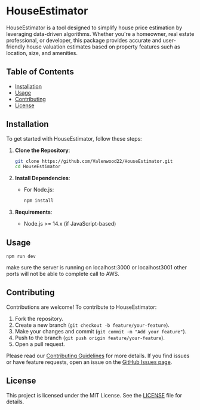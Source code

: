 # HouseEstimator

HouseEstimator is a tool designed to simplify house price estimation by leveraging data-driven algorithms. Whether you're a homeowner, real estate professional, or developer, this package provides accurate and user-friendly house valuation estimates based on property features such as location, size, and amenities.

## Table of Contents
- [Installation](#installation)
- [Usage](#usage)
- [Contributing](#contributing)
- [License](#license)

## Installation

To get started with HouseEstimator, follow these steps:

1. **Clone the Repository**:
   ```bash
   git clone https://github.com/Valenwood22/HouseEstimator.git
   cd HouseEstimator
   ```

2. **Install Dependencies**:
    - For Node.js:
      ```bash
      npm install
      ```

3. **Requirements**:
    - Node.js >= 14.x (if JavaScript-based)

## Usage

   ```
   npm run dev
   ```

   make sure the server is running on localhost:3000 or localhost3001 other ports will not be able to complete call to AWS.

## Contributing

Contributions are welcome! To contribute to HouseEstimator:

1. Fork the repository.
2. Create a new branch (`git checkout -b feature/your-feature`).
3. Make your changes and commit (`git commit -m "Add your feature"`).
4. Push to the branch (`git push origin feature/your-feature`).
5. Open a pull request.

Please read our [Contributing Guidelines](CONTRIBUTING.md) for more details. If you find issues or have feature requests, open an issue on the [GitHub Issues page](https://github.com/Valenwood22/HouseEstimator/issues).

## License

This project is licensed under the MIT License. See the [LICENSE](LICENSE) file for details.